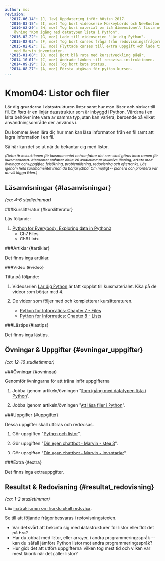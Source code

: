 ```yaml
---
author: mos
revision:
  "2017-06-14": (J, lew) Uppdatering inför hösten 2017.
  "2016-03-15": (I, mos) Tog bort videoserie MonkeyLords och NewBoston.
  "2016-02-29": (H, mos) Tog bort material om två dimensionell lista och lade till
    övning "Kom igång med datatypen lista i Python".
  "2016-02-22": (G, mos) Lade till videoserien "Lär dig Python".
  "2015-02-03": (F, mos) Tog bort curses fråga från redovisningsfrågorna.
  "2015-02-02": (E, mos) Flyttade curses till extra uppgift och lade till ny uppgift
    med Marvin inventarier.
  "2015-01-08": (D, mos) Bort blå ruta med kursutveckling pågår.
  "2014-10-01": (C, mos) Ändrade länken till redovisa-instruktionen.
  "2014-09-19": (B, mos) Tog bort beta status.
  "2014-08-27": (A, mos) Första utgåvan för python kursen.
...
```

Kmom04: Listor och filer
==================================

Lär dig grunderna i datastrukturen listor samt hur man läser och skriver till fil. En *lista* är en linjär datastruktur som är inbyggd i Python. Värdena i en lsita behöver inte vara av samma typ, utan kan variera, beroende på vilket användningsområde den används i.  

Du kommer även lära dig hur man kan läsa information från en fil samt att lagra information i en fil. 

Så här kan det se ut när du bekantar dig med listor.

<script type="text/javascript" src="https://asciinema.org/a/11737.js" id="asciicast-11737" async></script>

<!--[FIGURE src=/image/snap/py-marvin.png?w=w2 caption="Marvin i Python."]-->

<small>*(Detta är instruktionen för kursmomentet och omfattar det som skall göras inom ramen för kursmomentet. Momentet omfattar cirka 20 studietimmar inklusive läsning, arbete med övningar och uppgifter, felsökning, problemlösning, redovisning och eftertanke. Läs igenom hela kursmomentet innan du börjar jobba. Om möjligt -- planera och prioritera var du vill lägga tiden.)*</small>



Läsanvisningar  {#lasanvisningar}
---------------------------------

*(ca: 4-6 studietimmar)*


###Kurslitteratur  {#kurslitteratur}

Läs följande:

1. [Python for Everybody: Exploring data in Python3](kunskap/boken-python-for-everybody-exploring-data-using-python3) 
    * Ch7 Files
    * Ch8 Lists

<!-- 2. Komplettera med motsvarande kapitel från systerboken [Think Python: How to Think Like a Computer Scientist](kunskap/boken-think-python-how-to-think-like-a-computer-scientist) 
    * Ch10 Lists
    * Ch14 Files -->



###Artiklar {#artiklar}

Det finns inga artiklar.

<!--
Läs följande:

2. Läs om hur man skapar en två-dimensionell array av listor i Python.
    * [How to define two-dimensional array in python](http://stackoverflow.com/questions/6667201/how-to-define-two-dimensional-array-in-python)
-->



###Video  {#video}

Titta på följande:

1. Videoserien [Lär dig Python](https://www.youtube.com/playlist?list=PLKtP9l5q3ce93pTlN_dnDpsTwGLCXJEpd) är tätt kopplat till kursmaterialet. Kika på de videor som börjar med 4.

2. De videor som följer med och kompletterar kurslitteraturen.

    * [Python for Informatics: Chapter 7 - Files](https://www.youtube.com/watch?v=O0wE2M8-ois)
    * [Python for Informatics: Chapter 8 - Lists](https://www.youtube.com/watch?v=nO8eU3uts0o)



###Lästips {#lastips}

Det finns inga lästips.



Övningar & Uppgifter  {#ovningar_uppgifter}
-------------------------------------------

*(ca: 12-16 studietimmar)*


###Övningar {#ovningar}

Genomför övningarna för att träna inför uppgifterna.

1. Jobba igenom artikeln/övningen "[Kom igång med datatypen lista i Python](kunskap/kom-igang-med-datatypen-lista-i-python)".

1. Jobba igenom artikeln/övningen "[Att läsa filer i Python](kunskap/att-lasa-filer-i-python)".


###Uppgifter {#uppgifter}

Dessa uppgifter skall utföras och redovisas.

1. Gör uppgiften "[Python och listor](uppgift/python-och-listor)".

2. Gör uppgiften "[Din egen chattbot - Marvin - steg 3](uppgift/din-egen-chattbot-marvin-steg-3)".

3. Gör uppgiften "[Din egen chattbot - Marvin - inventarier](uppgift/din-egen-chattbot-marvin-inventarie)".



###Extra {#extra}

Det finns inga extrauppgifter.

<!-- 1. Bekanta dig med Python-modulen Curses och gör uppgiften "[Ett terminal-baserat spel i Python - steg1](uppgift/ett-terminal-baserat-spel-i-python-steg1)". Läs följande dokument för att komma igång med curses.
    * [Curses Programming with Python](https://docs.python.org/3/howto/curses.html)
    * [Curses — Terminal handling for character-cell displays](https://docs.python.org/3/library/curses.html) -->




Resultat & Redovisning  {#resultat_redovisning}
-----------------------------------------------

*(ca: 1-2 studietimmar)*

Läs [instruktionen om hur du skall redovisa](python/redovisa).

Se till att följande frågor besvaras i redovisningstexten.

* Var det svårt att bekanta sig med datastrukturen för listor eller flöt det på bra?
* Har du jobbat med listor, eller arrayer, i andra programmeringsspråk -- kan du isåfall jämföra Python listor mot andra programmeringsspråk?
* Hur gick det att utföra uppgifterna, vilken tog mest tid och vilken var mest lärorik när det gäller listor?




